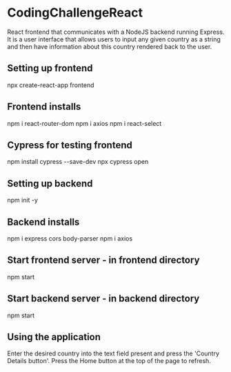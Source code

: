 # CodingChallengeReact
React frontend that communicates with a NodeJS backend running Express. It is a user interface that allows users to input any given country as a string and then have information about this country rendered back to the user.

## Setting up frontend
npx create-react-app frontend

## Frontend installs
npm i react-router-dom
npm i axios
npm i react-select

## Cypress for testing frontend
npm install cypress --save-dev
npx cypress open

## Setting up backend
npm init -y

## Backend installs
npm i express cors body-parser
npm i axios

## Start frontend server - in frontend directory
npm start 

## Start backend server - in backend directory
npm start

## Using the application
Enter the desired country into the text field present and press the 'Country Details button'.
Press the Home button at the top of the page to refresh.